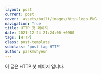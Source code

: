 ```yaml
---
layout: post
current: post
cover:  assets/built/images/http-logo.PNG
navigation: True
title: HTTP 첫 페이지
date: 2021-12-24 21:24:00 +0900
tags: [HTTP]
class: post-template
subclass: 'post tag-HTTP'
author: parkmuhyeun
---
```


이 글은 HTTP 첫 페이지 입니다.